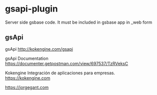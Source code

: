 # gsapi-plugin
Server side gsbase code. It must be included in gsbase app in _web form

## gsApi

gsApi
http://kokengine.com/gsapi

gsApi Documentation
https://documenter.getpostman.com/view/697537/TzRVeksC

Kokengine
Integración de aplicaciones para empresas.
https://kokengine.com

https://jorgegant.com
